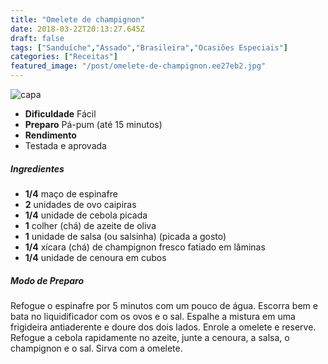 ```yaml
---
title: "Omelete de champignon"
date: 2018-03-22T20:13:27.645Z
draft: false
tags: ["Sanduíche","Assado","Brasileira","Ocasiões Especiais"]
categories: ["Receitas"]
featured_image: "/post/omelete-de-champignon.ee27eb2.jpg"
---
```


![capa](/post/omelete-de-champignon.ee27eb2.jpg)

*   **Dificuldade** Fácil
*   **Preparo** Pá-pum (até 15 minutos)
*   **Rendimento**
*   Testada e aprovada
    

##### Ingredientes

*   **1/4** maço de espinafre
*   **2** unidades de ovo caipiras
*   **1/4** unidade de cebola picada
*   **1** colher (chá) de azeite de oliva
*   **1** unidade de salsa (ou salsinha) (picada a gosto)
*   **1/4** xícara (chá) de champignon fresco fatiado em lâminas
*   **1/4** unidade de cenoura em cubos

##### Modo de Preparo

Refogue o espinafre por 5 minutos com um pouco de água. Escorra bem e bata no liquidificador com os ovos e o sal. Espalhe a mistura em uma frigideira antiaderente e doure dos dois lados. Enrole a omelete e reserve. Refogue a cebola rapidamente no azeite, junte a cenoura, a salsa, o champignon e o sal. Sirva com a omelete.
